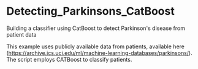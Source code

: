 # Detecting_Parkinsons_CatBoost
Building a classifier using CatBoost to detect Parkinson's disease from patient data

This example uses publicly available data from patients, available here (https://archive.ics.uci.edu/ml/machine-learning-databases/parkinsons/). The script employs CATBoost to classify patients. 
